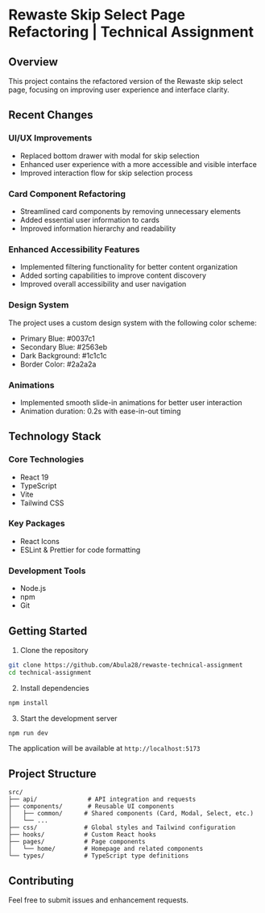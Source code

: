 # Rewaste Skip Select Page Refactoring | Technical Assignment

## Overview

This project contains the refactored version of the Rewaste skip select page, focusing on improving user experience and interface clarity.

## Recent Changes

### UI/UX Improvements

- Replaced bottom drawer with modal for skip selection
- Enhanced user experience with a more accessible and visible interface
- Improved interaction flow for skip selection process

### Card Component Refactoring

- Streamlined card components by removing unnecessary elements
- Added essential user information to cards
- Improved information hierarchy and readability

### Enhanced Accessibility Features

- Implemented filtering functionality for better content organization
- Added sorting capabilities to improve content discovery
- Improved overall accessibility and user navigation

### Design System

The project uses a custom design system with the following color scheme:

- Primary Blue: #0037c1
- Secondary Blue: #2563eb
- Dark Background: #1c1c1c
- Border Color: #2a2a2a

### Animations

- Implemented smooth slide-in animations for better user interaction
- Animation duration: 0.2s with ease-in-out timing

## Technology Stack

### Core Technologies

- React 19
- TypeScript
- Vite
- Tailwind CSS

### Key Packages

- React Icons
- ESLint & Prettier for code formatting

### Development Tools

- Node.js
- npm
- Git

## Getting Started

1. Clone the repository

```bash
git clone https://github.com/Abula28/rewaste-technical-assignment
cd technical-assignment
```

2. Install dependencies

```bash
npm install
```

3. Start the development server

```bash
npm run dev
```

The application will be available at `http://localhost:5173`

## Project Structure

```
src/
├── api/              # API integration and requests
├── components/       # Reusable UI components
│   ├── common/      # Shared components (Card, Modal, Select, etc.)
│   └── ...
├── css/             # Global styles and Tailwind configuration
├── hooks/           # Custom React hooks
├── pages/           # Page components
│   └── home/        # Homepage and related components
└── types/           # TypeScript type definitions
```

## Contributing

Feel free to submit issues and enhancement requests.
